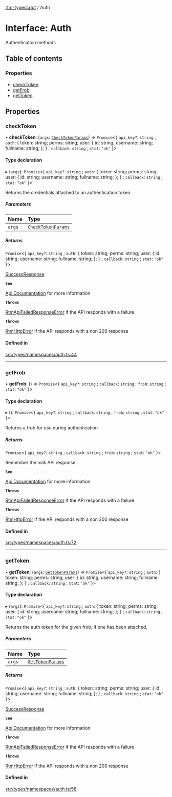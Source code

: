 [rtm-typescript](../README.md) / Auth

# Interface: Auth

Authentication methods

## Table of contents

### Properties

- [checkToken](Auth.md#checktoken)
- [getFrob](Auth.md#getfrob)
- [getToken](Auth.md#gettoken)

## Properties

### checkToken

• **checkToken**: (`args`: [`CheckTokenParams`](CheckTokenParams.md)) => `Promise`\<\{ `api_key?`: `string` ; `auth`: \{ token: string; perms: string; user: \{ id: string; username: string; fullname: string; }; } ; `callback`: `string` ; `stat`: ``"ok"``  }\>

#### Type declaration

▸ (`args`): `Promise`\<\{ `api_key?`: `string` ; `auth`: \{ token: string; perms: string; user: \{ id: string; username: string; fullname: string; }; } ; `callback`: `string` ; `stat`: ``"ok"``  }\>

Returns the credentials attached to an authentication token.

##### Parameters

| Name | Type |
| :------ | :------ |
| `args` | [`CheckTokenParams`](CheckTokenParams.md) |

##### Returns

`Promise`\<\{ `api_key?`: `string` ; `auth`: \{ token: string; perms: string; user: \{ id: string; username: string; fullname: string; }; } ; `callback`: `string` ; `stat`: ``"ok"``  }\>

[SuccessResponse](SuccessResponse.md)

**`See`**

[Api Documentation](https://www.rememberthemilk.com/services/api/methods/rtm.auth.checkToken.rtm|RTM) for more information

**`Throws`**

[RtmApiFailedResponseError](../classes/RtmApiFailedResponseError.md) if the API responds with a failure

**`Throws`**

[RtmHttpError](../classes/RtmHttpError.md) if the API responds with a non 200 response

#### Defined in

[src/types/namespaces/auth.ts:44](https://github.com/benwainwright/rtm-typescript/blob/d628068/src/types/namespaces/auth.ts#L44)

___

### getFrob

• **getFrob**: () => `Promise`\<\{ `api_key?`: `string` ; `callback`: `string` ; `frob`: `string` ; `stat`: ``"ok"``  }\>

#### Type declaration

▸ (): `Promise`\<\{ `api_key?`: `string` ; `callback`: `string` ; `frob`: `string` ; `stat`: ``"ok"``  }\>

Returns a frob for use during authentication

##### Returns

`Promise`\<\{ `api_key?`: `string` ; `callback`: `string` ; `frob`: `string` ; `stat`: ``"ok"``  }\>

Remember the milk API response

**`See`**

[Api Documentation](https://www.rememberthemilk.com/services/api/methods/rtm.auth.getFrob.rtm|RTM) for more information

**`Throws`**

[RtmApiFailedResponseError](../classes/RtmApiFailedResponseError.md) if the API responds with a failure

**`Throws`**

[RtmHttpError](../classes/RtmHttpError.md) if the API responds with a non 200 response

#### Defined in

[src/types/namespaces/auth.ts:72](https://github.com/benwainwright/rtm-typescript/blob/d628068/src/types/namespaces/auth.ts#L72)

___

### getToken

• **getToken**: (`args`: [`GetTokenParams`](GetTokenParams.md)) => `Promise`\<\{ `api_key?`: `string` ; `auth`: \{ token: string; perms: string; user: \{ id: string; username: string; fullname: string; }; } ; `callback`: `string` ; `stat`: ``"ok"``  }\>

#### Type declaration

▸ (`args`): `Promise`\<\{ `api_key?`: `string` ; `auth`: \{ token: string; perms: string; user: \{ id: string; username: string; fullname: string; }; } ; `callback`: `string` ; `stat`: ``"ok"``  }\>

Returns the auth token for the given frob, if one has been attached.

##### Parameters

| Name | Type |
| :------ | :------ |
| `args` | [`GetTokenParams`](GetTokenParams.md) |

##### Returns

`Promise`\<\{ `api_key?`: `string` ; `auth`: \{ token: string; perms: string; user: \{ id: string; username: string; fullname: string; }; } ; `callback`: `string` ; `stat`: ``"ok"``  }\>

[SuccessResponse](SuccessResponse.md)

**`See`**

[Api Documentation](https://www.rememberthemilk.com/services/api/methods/rtm.auth.getToken.rtm|RTM) for more information

**`Throws`**

[RtmApiFailedResponseError](../classes/RtmApiFailedResponseError.md) if the API responds with a failure

**`Throws`**

[RtmHttpError](../classes/RtmHttpError.md) if the API responds with a non 200 response

#### Defined in

[src/types/namespaces/auth.ts:58](https://github.com/benwainwright/rtm-typescript/blob/d628068/src/types/namespaces/auth.ts#L58)
